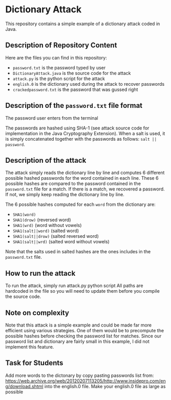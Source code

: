 # Dictionary Attack
This repository contains a simple example of a dictionary attack coded in Java.

## Description of Repository Content

Here are the files you can find in this repository:
* `password.txt` is the password typed by user
* `DictionaryAttack.java` is the source code for the attack
* `attack.py` is the python script for the attack
* `english.0` is the dictionary used during the attack to recover passwords
* `crackedpassword.txt` is the password that was gussed right

## Description of the `password.txt` file format

The password user enters from the terminal 


The passwords are hashed using SHA-1 (see attack source code for implementation
in the Java Cryptography Extension). When a salt is used, it is simply concatenated together with the passwords as follows: `salt || password`.

## Description of the attack

The attack simply reads the dictionary line by line and computes 6 different 
possible hashed passwords for the word contained in each line. These 6 possible
hashes are compared to the password contained in the `password.txt` 
file for a match. If there is a match, we recovered a password. If not, we 
simply keep reading the dictionary line by line. 

The 6 possible hashes computed for each `word` from the dictionary are:
* `SHA1(word)`
* `SHA1(drow)` (reversed word)
* `SHA1(wrd)` (word without vowels)
* `SHA1(salt||word)` (salted word)
* `SHA1(salt||drow)` (salted reversed word)
* `SHA1(salt||wrd)` (salted word without vowels)

Note that the salts used in salted hashes are the ones includes in the 
`password.txt` file.

## How to run the attack

To run the attack, simply run attack.py python script
All paths are hardcoded in the file so you will need to update them before 
you compile the source code. 



## Note on complexity

Note that this attack is a simple example and could be made far more efficient
using various strategies. One of them would be to precompute the possible 
hashes before checking the password list for matches. Since our password list
and dictionary are fairly small in this example, I did not implement this 
feature.  

## Task for Students

Add more words to the dictonary by copy pasting passwords list from: https://web.archive.org/web/20120207113205/http://www.insidepro.com/eng/download.shtml
into the english.0 file.
Make your english.0 file as large as possible
